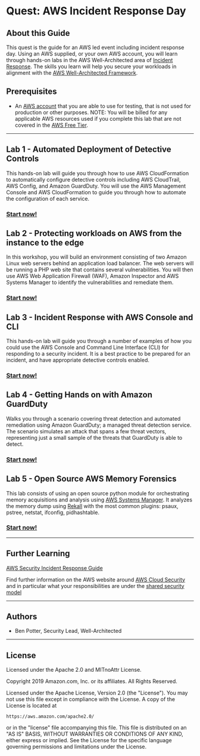 ﻿# Quest: AWS Incident Response Day

## About this Guide

This quest is the guide for an AWS led event including incident response day. Using an AWS supplied, or your own AWS account, you will learn through hands-on labs in the AWS Well-Architected area of [Incident Response](https://wa.aws.amazon.com/wat.pillar.security.en.html#sec.incident). The skills you learn will help you secure your workloads in alignment with the [AWS Well-Architected Framework](https://aws.amazon.com/architecture/well-architected/).

## Prerequisites

* An [AWS account](https://portal.aws.amazon.com/gp/aws/developer/registration/index.html) that you are able to use for testing, that is not used for production or other purposes.
NOTE: You will be billed for any applicable AWS resources used if you complete this lab that are not covered in the [AWS Free Tier](https://aws.amazon.com/free/).

***

## Lab 1 - Automated Deployment of Detective Controls

This hands-on lab will guide you through how to use AWS CloudFormation to automatically configure detective controls including AWS CloudTrail, AWS Config, and Amazon GuardDuty. You will use the AWS Management Console and AWS CloudFormation to guide you through how to automate the configuration of each service.

### [Start now!](https://wellarchitectedlabs.com/Security/200_Automated_Deployment_of_Detective_Controls/README.html)

## Lab 2 - Protecting workloads on AWS from the instance to the edge

In this workshop, you will build an environment consisting of two Amazon Linux web servers behind an application load balancer. The web servers will be running a PHP web site that contains several vulnerabilities. You will then use AWS Web Application Firewall (WAF), Amazon Inspector and AWS Systems Manager to identify the vulnerabilities and remediate them.

### [Start now!](https://protecting-workloads.awssecworkshops.com/workshop/)

## Lab 3 - Incident Response with AWS Console and CLI

This hands-on lab will guide you through a number of examples of how you could use the AWS Console and Command Line Interface (CLI) for responding to a security incident. It is a best practice to be prepared for an incident, and have appropriate detective controls enabled.

### [Start now!](https://wellarchitectedlabs.com/Security/300_Incident_Response_with_AWS_Console_and_CLI/README.html)

## Lab 4 - Getting Hands on with Amazon GuardDuty

Walks you through a scenario covering threat detection and automated remediation using Amazon GuardDuty; a managed threat detection service. The scenario simulates an attack that spans a few threat vectors, representing just a small sample of the threats that GuardDuty is able to detect.

### [Start now!](https://hands-on-guardduty.awssecworkshops.com/)

## Lab 5 - Open Source AWS Memory Forensics

This lab consists of using an open source python module for orchestrating memory acquisitions and analysis using [AWS Systems Manager](https://aws.amazon.com/systems-manager/). It analyzes the memory dump using [Rekall](http://www.rekall-forensic.com/) with the most common plugins: psaux, pstree, netstat, ifconfig, pidhashtable.

### [Start now!](https://github.com/mozilla/ssm-acquire)

***

## Further Learning

[AWS Security Incident Response Guide](https://d1.awsstatic.com/whitepapers/aws_security_incident_response.pdf)

Find further information on the AWS website around [AWS Cloud Security]( https://aws.amazon.com/security/) and in particular what your responsibilities are under the [shared security model]( https://aws.amazon.com/compliance/shared-responsibility-model/)

***

## Authors

- Ben Potter, Security Lead, Well-Architected

***

## License

Licensed under the Apache 2.0 and MITnoAttr License.

Copyright 2019 Amazon.com, Inc. or its affiliates. All Rights Reserved.

Licensed under the Apache License, Version 2.0 (the "License"). You may not use this file except in compliance with the License. A copy of the License is located at

    https://aws.amazon.com/apache2.0/

or in the "license" file accompanying this file. This file is distributed on an "AS IS" BASIS, WITHOUT WARRANTIES OR CONDITIONS OF ANY KIND, either express or implied. See the License for the specific language governing permissions and limitations under the License.
